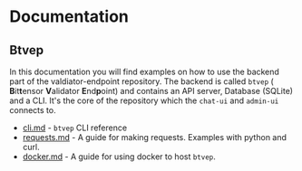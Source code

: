 # Documentation

## Btvep

In this documentation you will find examples on how to use the backend part of the valdiator-endpoint repository. The backend is called `btvep` (
**B**it**t**ensor **V**alidator **E**nd**p**oint) and contains an API server, Database (SQLite) and a CLI. It's the core of the repository which the `chat-ui` and `admin-ui` connects to.

- [cli.md](./cli.md) - `btvep` CLI reference
- [requests.md](./requests.md) - A guide for making requests. Examples with python and curl.
- [docker.md](./docker.md) - A guide for using docker to host `btvep`.

